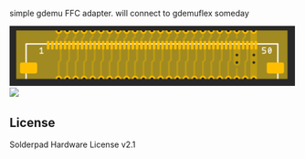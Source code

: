 simple gdemu FFC adapter. will connect to gdemuflex someday


<img src="https://github.com/mackieks/gdemu_ffc/blob/main/images/image.png" width=500>
<img src="https://github.com/mackieks/gdemu_ffc/blob/main/images/image2.png" width=700>

## License
Solderpad Hardware License v2.1
